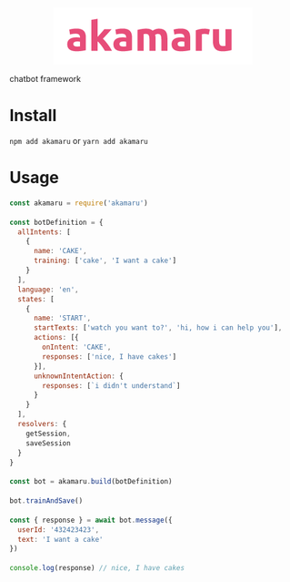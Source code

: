 <p alt="Logo" align="center">
  <img src="./logo.png" />
</p>

chatbot framework

# Install
`npm add akamaru` or `yarn add akamaru`

# Usage
```javascript
const akamaru = require('akamaru')

const botDefinition = {
  allIntents: [
    {
      name: 'CAKE',
      training: ['cake', 'I want a cake']
    }
  ],
  language: 'en',
  states: [
    {
      name: 'START',
      startTexts: ['watch you want to?', 'hi, how i can help you'],
      actions: [{
        onIntent: 'CAKE',
        responses: ['nice, I have cakes']
      }],
      unknownIntentAction: {
        responses: [`i didn't understand`]
      }
    }
  ],
  resolvers: {
    getSession,
    saveSession
  }
}

const bot = akamaru.build(botDefinition)

bot.trainAndSave()

const { response } = await bot.message({
  userId: '432423423',
  text: 'I want a cake'
})

console.log(response) // nice, I have cakes
```

  
